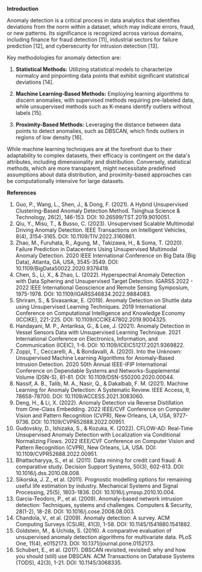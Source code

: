 **Introduction**

Anomaly detection is a critical process in data analytics that identifies deviations from the norm within a dataset, which may indicate errors, fraud, or new patterns. Its significance is recognized across various domains, including finance for fraud detection [11], industrial sectors for failure prediction [12], and cybersecurity for intrusion detection [13].

Key methodologies for anomaly detection are:

1. **Statistical Methods:** Utilizing statistical models to characterize normalcy and pinpointing data points that exhibit significant statistical deviations [14].
   
2. **Machine Learning-Based Methods:** Employing learning algorithms to discern anomalies, with supervised methods requiring pre-labeled data, while unsupervised methods such as K-means identify outliers without labels [15].

3. **Proximity-Based Methods:** Leveraging the distance between data points to detect anomalies, such as DBSCAN, which finds outliers in regions of low density [16].

While machine learning techniques are at the forefront due to their adaptability to complex datasets, their efficacy is contingent on the data's attributes, including dimensionality and distribution. Conversely, statistical methods, which are more transparent, might necessitate predefined assumptions about data distribution, and proximity-based approaches can be computationally intensive for large datasets.






**References**

1. Guo, P., Wang, L., Shen, J., & Dong, F. (2021). A Hybrid Unsupervised Clustering-Based Anomaly Detection Method. Tsinghua Science & Technology, 26(2), 146-153. DOI: 10.26599/TST.2019.9010051.
2. Qiu, Y., Misu, T., & Busso, C. (2023). Unsupervised Scalable Multimodal Driving Anomaly Detection. IEEE Transactions on Intelligent Vehicles, 8(4), 3154-3165. DOI: 10.1109/TIV.2022.3160861.
3. Zhao, M., Furuhata, R., Agung, M., Takizawa, H., & Soma, T. (2020). Failure Prediction in Datacenters Using Unsupervised Multimodal Anomaly Detection. 2020 IEEE International Conference on Big Data (Big Data), Atlanta, GA, USA, 3545-3549. DOI: 10.1109/BigData50022.2020.9378419.
4. Chen, S., Li, X., & Zhao, L. (2022). Hyperspectral Anomaly Detection with Data Sphering and Unsupervised Target Detection. IGARSS 2022 - 2022 IEEE International Geoscience and Remote Sensing Symposium, 1975-1978. DOI: 10.1109/IGARSS46834.2022.9884083.
5. Shriram, S., & Sivasankar, E. (2019). Anomaly Detection on Shuttle data using Unsupervised Learning Techniques. 2019 International Conference on Computational Intelligence and Knowledge Economy (ICCIKE), 221-225. DOI: 10.1109/ICCIKE47802.2019.9004325.
6. Handayani, M. P., Antariksa, G., & Lee, J. (2021). Anomaly Detection in Vessel Sensors Data with Unsupervised Learning Technique. 2021 International Conference on Electronics, Information, and Communication (ICEIC), 1-6. DOI: 10.1109/ICEIC51217.2021.9369822.
7. Zoppi, T., Ceccarelli, A., & Bondavalli, A. (2020). Into the Unknown: Unsupervised Machine Learning Algorithms for Anomaly-Based Intrusion Detection. 2020 50th Annual IEEE-IFIP International Conference on Dependable Systems and Networks-Supplemental Volume (DSN-S), 81-81. DOI: 10.1109/DSN-S50200.2020.00044.
8. Nassif, A. B., Talib, M. A., Nasir, Q., & Dakalbab, F. M. (2021). Machine Learning for Anomaly Detection: A Systematic Review. IEEE Access, 9, 78658-78700. DOI: 10.1109/ACCESS.2021.3083060.
9.  Deng, H., & Li, X. (2022). Anomaly Detection via Reverse Distillation from One-Class Embedding. 2022 IEEE/CVF Conference on Computer Vision and Pattern Recognition (CVPR), New Orleans, LA, USA, 9727-9736. DOI: 10.1109/CVPR52688.2022.00951.
10. Gudovskiy, D., Ishizaka, S., & Kozuka, K. (2022). CFLOW-AD: Real-Time Unsupervised Anomaly Detection with Localization via Conditional Normalizing Flows. 2022 IEEE/CVF Conference on Computer Vision and Pattern Recognition (CVPR), New Orleans, LA, USA. DOI: 10.1109/CVPR52688.2022.00951.
11. Bhattacharyya, S., et al. (2011). Data mining for credit card fraud: A comparative study. Decision Support Systems, 50(3), 602-613. DOI: 10.1016/j.dss.2010.08.008.
12. Sikorska, J. Z., et al. (2011). Prognostic modelling options for remaining useful life estimation by industry. Mechanical Systems and Signal Processing, 25(5), 1803-1836. DOI: 10.1016/j.ymssp.2010.10.004.
13. Garcia-Teodoro, P., et al. (2009). Anomaly-based network intrusion detection: Techniques, systems and challenges. Computers & Security, 28(1-2), 18-28. DOI: 10.1016/j.cose.2008.08.003.
14. Chandola, V., et al. (2009). Anomaly detection: A survey. ACM Computing Surveys (CSUR), 41(3), 1-58. DOI: 10.1145/1541880.1541882.
15. Goldstein, M., & Uchida, S. (2016). A comparative evaluation of unsupervised anomaly detection algorithms for multivariate data. PLoS One, 11(4), e0152173. DOI: 10.1371/journal.pone.0152173.
16. Schubert, E., et al. (2017). DBSCAN revisited, revisited: why and how you should (still) use DBSCAN. ACM Transactions on Database Systems (TODS), 42(3), 1-21. DOI: 10.1145/3068335.
